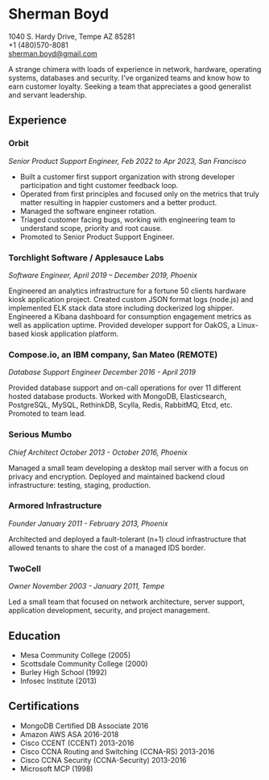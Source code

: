 # Sherman Boyd

1040 S. Hardy Drive, Tempe AZ 85281  
+1 (480)570-8081  
sherman.boyd@gmail.com

A strange chimera with loads of experience in network, hardware, operating systems, databases and security. I've organized teams and know how to earn customer loyalty. Seeking a team that appreciates a good generalist and servant leadership.

## Experience

### Orbit
*Senior Product Support Engineer, Feb 2022 to Apr 2023, San Francisco*

* Built a customer first support organization with strong developer participation and tight customer feedback loop.
* Operated from first principles and focused only on the metrics that truly matter resulting in happier customers and a better product.
* Managed the software engineer rotation.
* Triaged customer facing bugs, working with engineering team to understand scope, priority and root cause.
* Promoted to Senior Product Support Engineer.

### Torchlight Software / Applesauce Labs
*Software Engineer, April 2019 – December 2019, Phoenix*

Engineered an analytics infrastructure for a fortune 50 clients hardware kiosk application project. Created custom JSON format logs (node.js) and implemented ELK stack data store including dockerized log shipper. Engineered a Kibana dashboard for consumption engagement metrics as well as application uptime. Provided developer support for OakOS, a Linux-based kiosk application platform.

### Compose.io, an IBM company, San Mateo (REMOTE)
*Database Support Engineer December 2016 - April 2019*

Provided database support and on-call operations for over 11 different hosted database products. Worked with MongoDB, Elasticsearch, PostgreSQL, MySQL, RethinkDB, Scylla, Redis, RabbitMQ, Etcd, etc. Promoted to team lead.

### Serious Mumbo
*Chief Architect October 2013 - October 2016, Phoenix*

Managed a small team developing a desktop mail server with a focus on privacy and encryption. Deployed and maintained backend cloud infrastructure: testing, staging, production.

### Armored Infrastructure
*Founder January 2011 - February 2013, Phoenix*

Architected and deployed a fault-tolerant (n+1) cloud infrastructure that allowed tenants to share the cost of a managed IDS border.

### TwoCell
*Owner November 2003 - January 2011, Tempe*

Led a small team that focused on network architecture, server support, application development, security, and project management.

## Education
- Mesa Community College (2005)
- Scottsdale Community College (2000)
- Burley High School (1992)
- Infosec Institute (2013)

## Certifications
- MongoDB Certified DB Associate 2016
- Amazon AWS ASA 2016-2018
- Cisco CCENT (CCENT) 2013-2016
- Cisco CCNA Routing and Switching (CCNA-RS) 2013-2016
- Cisco CCNA Security (CCNA-Security) 2013-2016
- Microsoft MCP (1998)
